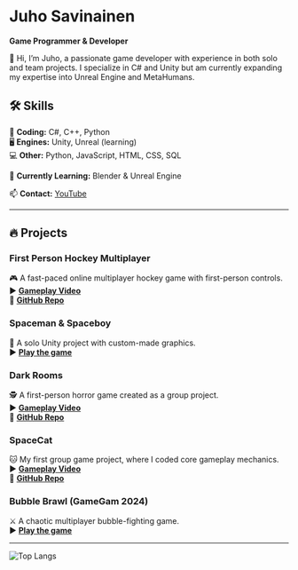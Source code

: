 # Juho Savinainen  
**Game Programmer & Developer**  

👋 Hi, I’m Juho, a passionate game developer with experience in both solo and team projects. I specialize in C# and Unity but am currently expanding my expertise into Unreal Engine and MetaHumans.  

## 🛠 Skills  
💾 **Coding:** C#, C++, Python  
🖥️ **Engines:** Unity, Unreal (learning)  
💻 **Other:** Python, JavaScript, HTML, CSS, SQL  

🚀 **Currently Learning:** Blender & Unreal Engine  

📫 **Contact:** [YouTube](https://www.youtube.com/@Diskokeisari/featured)  

---

## 🔥 Projects  

### **First Person Hockey Multiplayer**  
🎮 A fast-paced online multiplayer hockey game with first-person controls.  
▶️ **[Gameplay Video](https://www.youtube.com/watch?v=jUX5UMskR-0&ab_channel=Diskokeisari)**  
💾 **[GitHub Repo](https://github.com/Juhosavi/FPH)**  

### **Spaceman & Spaceboy**  
🚀 A solo Unity project with custom-made graphics.  
▶️ **[Play the game](https://juhosavi.itch.io/spacegame)**  

### **Dark Rooms**  
🕵️ A first-person horror game created as a group project.  
▶️ **[Gameplay Video](https://www.youtube.com/watch?v=7ZX4Ji5UHEM&ab_channel=Diskokeisari)**  
💾 **[GitHub Repo](https://github.com/Juhosavi/games/tree/main/3DHorror)**  

### **SpaceCat**  
🐱 My first group game project, where I coded core gameplay mechanics.  
▶️ **[Gameplay Video](https://youtu.be/9X_vHkCXZ6A)**  
💾 **[GitHub Repo](https://github.com/Juhosavi/games/tree/main/SpaceCatGame)**  

### **Bubble Brawl (GameGam 2024)**  
⚔️ A chaotic multiplayer bubble-fighting game.  
▶️ **[Play the game](https://juhosavi.itch.io/bubble-brawl)**  

---

![Top Langs](https://github-readme-stats.vercel.app/api/top-langs/?username=Juhosavi&layout=compact)
